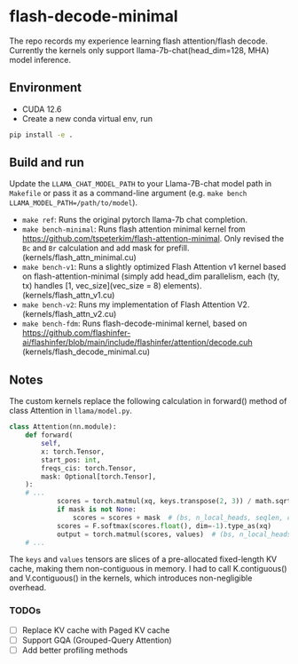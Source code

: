 # flash-decode-minimal
The repo records my experience learning flash attention/flash decode.
Currently the kernels only support llama-7b-chat(head_dim=128, MHA) model inference.

## Environment
- CUDA 12.6
- Create a new conda virtual env, run 
```bash
pip install -e .
```
## Build and run
Update the `LLAMA_CHAT_MODEL_PATH` to your Llama-7B-chat model path in `Makefile` or pass it as a command-line argument (e.g. `make bench LLAMA_MODEL_PATH=/path/to/model`).
- `make ref`: Runs the original pytorch llama-7b chat completion.
- `make bench-minimal`: Runs flash attention minimal kernel from https://github.com/tspeterkim/flash-attention-minimal. Only revised the `Bc` and `Br` calculation and add mask for prefill. (kernels/flash_attn_minimal.cu)
- `make bench-v1`: Runs a slightly optimized Flash Attention v1 kernel based on flash-attention-minimal (simply add head_dim parallelism, each (ty, tx) handles [1, vec_size](vec_size = 8) elements). (kernels/flash_attn_v1.cu)
- `make bench-v2`: Runs my implementation of Flash Attention V2. (kernels/flash_attn_v2.cu)
- `make bench-fdm`: Runs flash-decode-minimal kernel, based on https://github.com/flashinfer-ai/flashinfer/blob/main/include/flashinfer/attention/decode.cuh (kernels/flash_decode_minimal.cu)

## Notes

The custom kernels replace the following calculation in forward() method of class Attention in `llama/model.py`. 
```python
class Attention(nn.module):
    def forward(
        self,
        x: torch.Tensor,
        start_pos: int,
        freqs_cis: torch.Tensor,
        mask: Optional[torch.Tensor],
    ):
    # ... 
            scores = torch.matmul(xq, keys.transpose(2, 3)) / math.sqrt(self.head_dim)
            if mask is not None:
                scores = scores + mask  # (bs, n_local_heads, seqlen, cache_len + seqlen)
            scores = F.softmax(scores.float(), dim=-1).type_as(xq)
            output = torch.matmul(scores, values)  # (bs, n_local_heads, seqlen, head_dim)
    # ...
```
The `keys` and `values` tensors are slices of a pre-allocated fixed-length KV cache, making them non-contiguous in memory. I had to call K.contiguous() and V.contiguous() in the kernels, which introduces non-negligible overhead.

### TODOs

- [ ] Replace KV cache with Paged KV cache
- [ ] Support GQA (Grouped-Query Attention)
- [ ] Add better profiling methods
